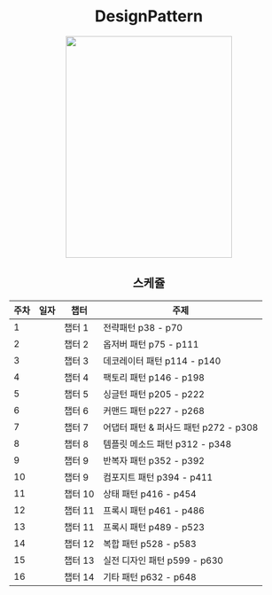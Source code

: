 
<div align=center>

# DesignPattern

<img src="https://user-images.githubusercontent.com/44316546/197382582-dbcd4fa4-1133-419d-813d-75d0135373a6.jpg" height="400" width="300" align-item="center">
 

##  스케쥴

| 주차 | 일자 | 챕터 | 주제 |
| --- | --- | --- | --- |
| 1 |  | 챕터 1 | 전략패턴 p38 - p70 |
| 2 |  | 챕터 2 | 옵저버 패턴 p75 - p111 |
| 3 |  | 챕터 3 | 데코레이터 패턴 p114 - p140 |
| 4 |  | 챕터 4 | 팩토리 패턴 p146 - p198 |
| 5 |  | 챕터 5 | 싱글턴 패턴 p205 - p222 |
| 6 |  | 챕터 6 | 커맨드 패턴 p227 - p268 |
| 7 |  | 챕터 7 | 어댑터 패턴 & 퍼사드 패턴 p272 - p308 |
| 8 |  | 챕터 8  | 템플릿 메소드 패턴 p312 - p348 |
| 9 |  | 챕터 9  | 반복자 패턴 p352 - p392 |
| 10 |  | 챕터 9 | 컴포지트 패턴 p394 - p411 |
| 11 |  | 챕터 10 | 상태 패턴 p416 - p454 |
| 12 |  | 챕터 11 | 프록시 패턴 p461 - p486 |
| 13 |  | 챕터 11 | 프록시 패턴 p489 - p523 |
| 14 |  | 챕터 12 | 복합 패턴 p528 - p583 |
| 15 |  | 챕터 13 | 실전 디자인 패턴 p599 - p630 |
| 16 |  | 챕터 14 | 기타 패턴 p632 - p648 |



</div>
